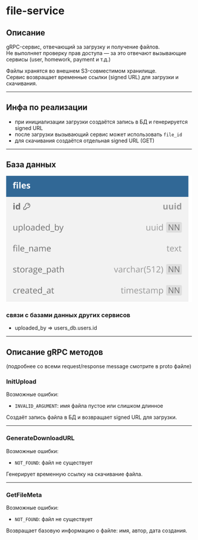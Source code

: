 # file-service

## Описание

gRPC-сервис, отвечающий за загрузку и получение файлов.  
Не выполняет проверку прав доступа — за это отвечают вызывающие сервисы (user, homework, payment и т.д.)

Файлы хранятся во внешнем S3-совместимом хранилище.  
Сервис возвращает временные ссылки (signed URL) для загрузки и скачивания.

---

## Инфа по реализации

- при инициализации загрузки создаётся запись в БД и генерируется signed URL
- после загрузки вызывающий сервис может использовать `file_id`
- для скачивания создаётся отдельная signed URL (GET)

---

## База данных

![image](db.svg)

### связи с базами данных других сервисов

- uploaded_by => users_db.users.id

---

## Описание gRPC методов

(подробнее со всеми request/response message смотрите в proto файле)

### InitUpload
Возможные ошибки:
- `INVALID_ARGUMENT`: имя файла пустое или слишком длинное

Создаёт запись файла в БД и возвращает signed URL для загрузки.  

---

### GenerateDownloadURL
Возможные ошибки:
- `NOT_FOUND`: файл не существует

Генерирует временную ссылку на скачивание файла.  

---

### GetFileMeta
Возможные ошибки:
- `NOT_FOUND`: файл не существует

Возвращает базовую информацию о файле: имя, автор, дата создания.

